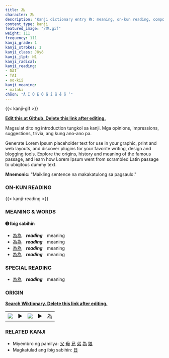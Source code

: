 ```yaml
---
title: 為
character: 為
description: "Kanji dictionary entry 為: meaning, on-kun reading, compounds, origin, related kanji"
content_type: kanji
featured_image: "/為.gif"
weight: 111
frequency: 111
kanji_grade: 1
kanji_strokes: 1
kanji_class: Jōyō
kanji_jlpt: N1
kanji_radical: 
kanji_reading: 
- DAI
- TAI
- oo-kii
kanji_meaning:
- malaki
chōon: "Ā Ī Ū Ē Ō ā ī ū ē ō ’"
---
```

[//]: # (Don't edit the line below. Kanji animated GIF code is automatically generated.)
{{< kanji-gif >}}

[//]: # (Edit below this line.)

**[Edit this at Github. Delete this link after editing.](https://github.com/tim0g/tim/tree/main/content/kanji/為/index.md)**

Magsulat dito ng introduction tungkol sa kanji. Mga opinions, impressions, suggestions, trivia, ang kung ano-ano pa.

Generate Lorem Ipsum placeholder text for use in your graphic, print and web layouts, and discover plugins for your favorite writing, design and blogging tools. Explore the origins, history and meaning of the famous passage, and learn how Lorem Ipsum went from scrambled Latin passage to ubiqitous dummy text.
 
**Mnemonic:** "Maikling sentence na makakatulong sa pagsaulo."

### ON-KUN READING

[//]: # (Don't edit the line below. ON-KUN READING code is automatically generated.)
{{< kanji-reading >}}

### MEANING & WORDS

#### ➊ **Ibig sabihin**
  - [為](../為)[為](../為)　***reading***　meaning
  - [為](../為)[為](../為)　***reading***　meaning
  - [為](../為)[為](../為)　***reading***　meaning
  - [為](../為)[為](../為)　***reading***　meaning

### SPECIAL READING
  - [為](../為)[為](../為)　***reading***　meaning

### ORIGIN

**[Search Wiktionary. Delete this link after editing.](https://wiktionary.org/wiki/為)**
<table class="kanji-table"><tr><td>
<img src="60px-為-bronze.svg.png">
</td><td>▶</td><td>
<img src="60px-為-oracle.svg.png">
</td><td>▶</td>
<td class="kanji-origin">為</td>
</tr></table>

### RELATED KANJI
- Miyembro ng pamilya: [父](../父) [母](../母) [兄](../兄) [弟](../弟) [為](../為) [娘](../娘)
- Magkatulad ang ibig sabihin: [日](../日)
